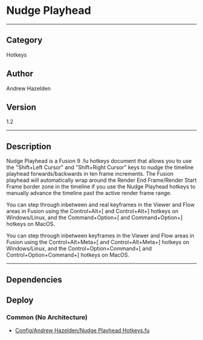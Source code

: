 # Nudge Playhead
___

## Category
Hotkeys

## Author
Andrew Hazelden

## Version
1.2

___

## Description
<p>Nudge Playhead is a Fusion 9 .fu hotkeys document that allows you to use the "Shift+Left Cursor" and "Shift+Right Cursor" keys to nudge the timeline playhead forwards/backwards in ten frame increments. The Fusion playhead will automatically wrap around the Render End Frame/Render Start Frame border zone in the timeline if you use the Nudge Playhead hotkeys to manually advance the timeline past the active render frame range.</p>

<p>You can step through inbetween and real keyframes in the Viewer and Flow areas in Fusion using the Control+Alt+[ and Control+Alt+] hotkeys on Windows/Linux, and the Command+Option+[ and  Command+Option+] hotkeys on MacOS.</p>

<p>You can step through inbetween keyframes in the Viewer and Flow areas in Fusion using the Control+Alt+Meta+[ and Control+Alt+Meta+] hotkeys on Windows/Linux, and the Control+Option+Command+[ and Control+Option+Command+] hotkeys on MacOS.</p>

___

## Dependencies

## Deploy

### Common (No Architecture)

<ul>
<li><a href="https://gitlab.com/WeSuckLess/Reactor/-/blob/master/Atoms/com.AndrewHazelden.NudgePlayhead/Config/Andrew Hazelden/Nudge Playhead Hotkeys.fu?ref_type=heads">Config/Andrew Hazelden/Nudge Playhead Hotkeys.fu</a></li>
</ul>
